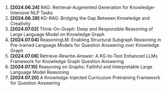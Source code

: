1. **\[2024.06.24\]** RAG: Retrieval-Augmented Generation for Knowledge-Intensive NLP Tasks
2. **\[2024.06.28\]** KG-RAG: Bridging the Gap Between Knowledge and Creativity
3. **\[2024.07.02\]** Think-On-Graph: Deep and Responsible Reasoning of Large Language Model on Knowledge Graph
4. **\[2024.07.04\]** ReasoningLM: Enabling Structural Subgraph Reasoning in Pre-trained Language Models for Question Answering over Knowledge Graph
5. **\[2024.07.08\]** Retrieve-Rewrite-Answer: A KG-to-Text Enhanced LLMs Framework for Knowledge Graph Question Answering
6. **\[2024.07.10\]** Reasoning on Graphs: Faithful and Interpretable Large Language Model Reasoning
7. **\[2024.07.20\]** A Knowledge-Injected Curriculum Pretraining Framework for Question Answering

